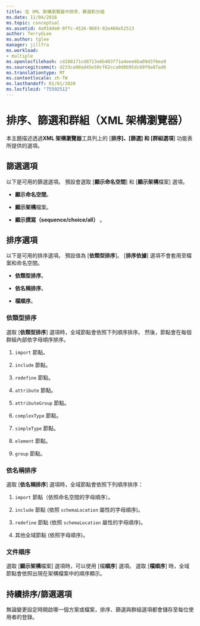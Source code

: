 ```yaml
---
title: 在 XML 架構瀏覽器中排序、篩選和分組
ms.date: 11/04/2016
ms.topic: conceptual
ms.assetid: 4a914de0-9ffc-4526-9603-92e460e52513
author: TerryGLee
ms.author: tglee
manager: jillfra
ms.workload:
- multiple
ms.openlocfilehash: cd288171cd8713e6b403f71a4eee6ba09d3f6ea9
ms.sourcegitcommit: d233ca00ad45e50cf62cca0d0b95dc69f0a87ad6
ms.translationtype: MT
ms.contentlocale: zh-TW
ms.lasthandoff: 01/01/2020
ms.locfileid: "75592512"
---
```

# <a name="sorting-filtering-and-grouping-xml-schema-explorer"></a>排序、篩選和群組（XML 架構瀏覽器）

本主題描述透過**XML 架構瀏覽器**工具列上的 [**排序]、[篩選] 和 [群組選項**] 功能表所提供的選項。

## <a name="filter-options"></a>篩選選項

以下是可用的篩選選項。 預設會選取 [**顯示命名空間**] 和 [**顯示架構**檔案] 選項。

- **顯示命名空間**。

- **顯示架構**檔案。

- **顯示撰寫（sequence/choice/all）** 。

## <a name="sorting-options"></a>排序選項

以下是可用的排序選項。 預設值為 [**依類型排序**]。 [**排序依據**] 選項不會套用至檔案和命名空間。

- **依類型排序**。

- **依名稱排序**。

- **檔順序**。

### <a name="sort-by-type"></a>依類型排序

選取 [**依類型排序**] 選項時，全域節點會依照下列順序排序。 然後，節點會在每個群組內部依字母順序排序。

1. `import` 節點。

2. `include` 節點。

3. `redefine` 節點。

4. `attribute` 節點。

5. `attributeGroup` 節點。

6. `complexType` 節點。

7. `simpleType` 節點。

8. `element` 節點。

9. `group` 節點。

### <a name="sort-by-name"></a>依名稱排序

選取 [**依名稱排序**] 選項時，全域節點會依照下列順序排序：

1. `import` 節點（依照命名空間的字母順序）。

2. `include` 節點 (依照 `schemaLocation` 屬性的字母順序)。

3. `redefine` 節點 (依照 `schemaLocation` 屬性的字母順序)。

4. 其他全域節點 (依照字母順序)。

### <a name="document-order"></a>文件順序

選取 [**顯示架構**檔案] 選項時，可以使用 [檔**順序**] 選項。 選取 [**檔順序**] 時，全域節點會依照出現在架構檔案中的順序顯示。

## <a name="persisting-sortfilter-options"></a>持續排序/篩選選項

無論變更設定時開啟哪一個方案或檔案，排序、篩選與群組選項都會儲存至每位使用者的登錄。
